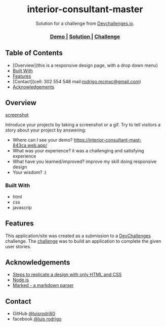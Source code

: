 <!-- Please update value in the {}  -->

<h1 align="center">interior-consultant-master</h1>

<div align="center">
   Solution for a challenge from  <a href="https://devchallenges.io/challenges/Jymh2b2FyebRTUljkNcb" target="_blank">Devchallenges.io</a>.
</div>

<div align="center">
  <h3>
    <a href="https://interior-consultant-mast-843ca.firebaseapp.com/">
      Demo
    </a>
    <span> | </span>
    <a href="https://github.com/luisrodri6o/interior-consultant-master">
      Solution
    </a>
    <span> | </span>
    <a href="https://devchallenges.io/challenges/Jymh2b2FyebRTUljkNcb">
      Challenge
    </a>
  </h3>
</div>

<!-- TABLE OF CONTENTS -->

## Table of Contents

- [Overview](this is a responsive design page, with a drop down menu)
- [Built With](html-css-js)
- [Features](#clsed.menu)
- [Contact](cell: 302 554 548 mail:rodrigo.mcmxc@gmail.com)
- [Acknowledgements](#acknowledgements)

<!-- OVERVIEW -->

## Overview

[screenshot](https://github.com/luisrodri6o/interior-consultant-master/blob/master/screenshots/descktop.png)

Introduce your projects by taking a screenshot or a gif. Try to tell visitors a story about your project by answering:

- Where can I see your demo?
  https://interior-consultant-mast-843ca.web.app/
- What was your experience?
  it was a challenging and satisfying experience
- What have you learned/improved?
  improve my skill doing responsive design
- Your wisdom? :)

### Built With

<!-- This section should list any major frameworks that you built your project using. Here are a few examples.-->

- html
- css
- javascrip

## Features

<!-- List the features of your application or follow the template. Don't share the figma file here :) -->

This application/site was created as a submission to a [DevChallenges](https://devchallenges.io/challenges) challenge. The [challenge](https://devchallenges.io/challenges/Jymh2b2FyebRTUljkNcb) was to build an application to complete the given user stories.

## Acknowledgements

<!-- This section should list any articles or add-ons/plugins that helps you to complete the project. This is optional but it will help you in the future. For exmpale -->

- [Steps to replicate a design with only HTML and CSS](https://devchallenges-blogs.web.app/how-to-replicate-design/)
- [Node.js](https://nodejs.org/)
- [Marked - a markdown parser](https://github.com/chjj/marked)

## Contact

- GitHub [@luisrodri60](https://{github.com/your-usermame})
- facebook [@luis rodrigo](https://www.facebook.com/Luis.90s/)
